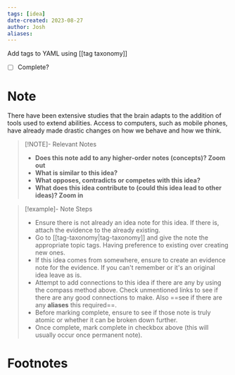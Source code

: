 ```yaml
---
tags: [idea]
date-created: 2023-08-27
author: Josh
aliases:
---
```

Add tags to YAML using [[tag taxonomy]] 

- [ ] Complete?

# Note

There have been extensive studies that the brain adapts to the addition of tools used to extend abilities. Access to computers, such as mobile phones, have already made drastic changes on how we behave and how we think. 


> [!NOTE]- Relevant Notes
> 
> - **Does this note add to any higher-order notes (concepts)? Zoom out**
> - **What is similar to this idea?**
> - **What opposes, contradicts or competes with this idea?**
> - **What does this idea contribute to (could this idea lead to other ideas)? Zoom in**

> [!example]- Note Steps
> 
> - Ensure there is not already an idea note for this idea. If there is, attach the evidence to the already existing.
> - Go to [[tag-taxonomy|tag-taxonomy]] and give the note the appropriate topic tags. Having preference to existing over creating new ones.
> - If this idea comes from somewhere, ensure to create an evidence note for the evidence. If you can't remember or it's an original idea leave as is.
> - Attempt to add connections to this idea if there are any by using the compass method above. Check unmentioned links to see if there are any good connections to make. Also ==see if there are any **aliases** this required==.
> - Before marking complete, ensure to see if those note is truly atomic or whether it can be broken down further.
> - Once complete, mark complete in checkbox above (this will usually occur once permanent note).


# Footnotes